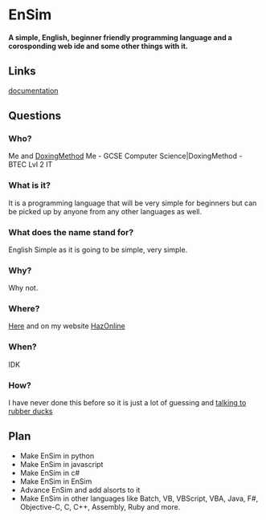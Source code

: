 # EnSim
#### A simple, English, beginner friendly programming language and a corosponding web ide and some other things with it.
## Links
<a href="https://haz001.github.io/EnSim/Documentation.html">documentation</a>
## Questions
### Who?
<a >Me</a> and <a href="https://github.com/DoxingMethod">DoxingMethod</a>
Me - GCSE Computer Science|DoxingMethod - BTEC Lvl 2 IT

### What is it?
It is a programming language that will be very simple for beginners but can be picked up by anyone from any other languages as well.
### What does the name stand for?
English Simple as it is going to be simple, very simple.
### Why?
Why not.
### Where?
<a href="https://haz001.github.io/EnSim/">Here</a> and on my website <a href="http://hazonline.co.uk">HazOnline</a>
### When?
IDK
### How?
I have never done this before so it is just a lot of guessing and <a href="https://rubberduckdebugging.com/">talking to rubber ducks</a>

## Plan
<ul>
  <li>
    Make EnSim in python
  </li>
  <li>
    Make EnSim in javascript
  </li>
  <li>
    Make EnSim in c#
  </li>
  
  <li>
    Make EnSim in EnSim
  </li>
  
  <li>
    Advance EnSim and add alsorts to it
  </li>
  
  <li>
    Make EnSim in other languages like Batch, VB, VBScript, VBA, Java, F#, Objective-C, C, C++, Assembly, Ruby and more.
  </li>
</ul>

